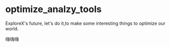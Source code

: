 # optimize_analzy_tools
ExploreX's future, let's do it,to make some interesting things to optimize our world.


嗨嗨嗨
